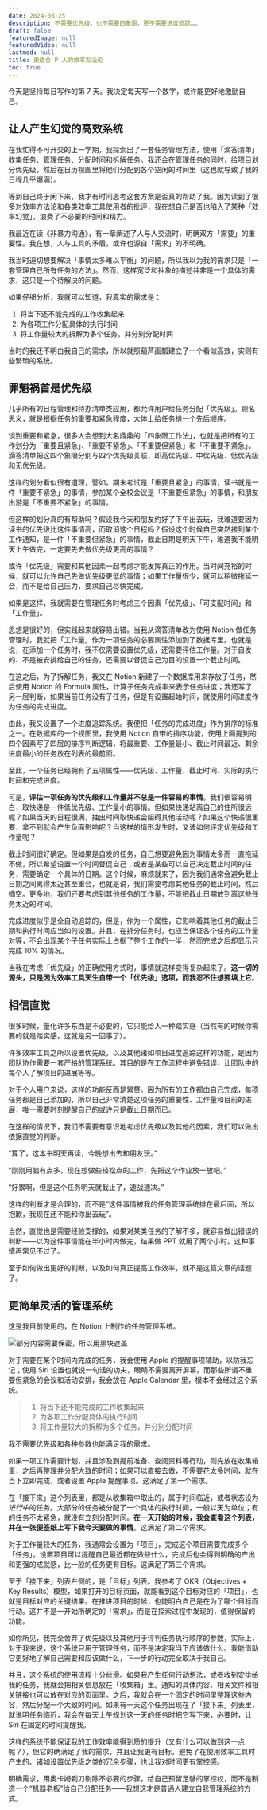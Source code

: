 ```yaml
---
date: 2024-08-25
description: 不需要优先级，也不需要四象限，更不需要进度追踪……
draft: false
featuredImage: null
featuredVideo: null
lastmod: null
title: 更适合 P 人的效率方法论
toc: true
---
```






今天是坚持每日写作的第 7 天。我决定每天写一个数字，或许能更好地激励自己。

## 让人产生幻觉的高效系统  

在我忙得不可开交的上一学期，我探索出了一套任务管理方法，使用「滴答清单」收集任务、管理任务、分配时间和拆解任务。我还会在管理任务的同时，给项目划分优先级，然后在日历视图里将他们分配到各个空闲的时间里（这也就导致了我的日程几乎爆满）。

等到自己终于闲下来，我才有时间思考这套方案是否真的帮助了我。因为读到了很多对效率方法论和各类效率工具使用者的批评，我在想自己是否也陷入了某种「效率幻觉」，浪费了不必要的时间和精力。

我最近在读《非暴力沟通》，有一章阐述了人与人交流时，明确双方「需要」的重要性。我在想，人与工具的矛盾，或许也源自「需求」的不明确。

我当时迫切想要解决「事情太多难以平衡」的问题，所以我以为我的需求只是「一套管理自己所有任务的方法」。然而，这样宽泛和抽象的描述并非是一个具体的需求，这只是一个待解决的问题。

如果仔细分析，我就可以知道，我真实的需求是：

 1. 将当下还不能完成的工作收集起来
 2. 为各项工作分配具体的执行时间
 3. 将工作量较大的拆解为多个任务，并分别分配时间

当时的我还不明白我自己的需求，所以就照葫芦画瓢建立了一个看似高效，实则有些繁琐的系统。

## 罪魁祸首是优先级  

几乎所有的日程管理和待办清单类应用，都允许用户给任务分配「优先级」。顾名思义，就是根据任务的重要和紧急程度，大体上给任务排一个先后顺序。

谈到重要和紧急，很多人会想到大名鼎鼎的「四象限工作法」，也就是把所有的工作划分为「重要且紧急」、「重要不紧急」、「不重要但紧急」和「不重要不紧急」。滴答清单把这四个象限分别与四个优先级关联，即高优先级、中优先级、低优先级和无优先级。

这样的划分看似很有道理，譬如，期末考试是「重要且紧急」的事情，读书就是一件「重要不紧急」的事情，参加某个全校会议是「不重要但紧急」的事情，和朋友出游是「不重要不紧急」的事情。

但这样的划分真的有帮助吗？假设我今天和朋友约好了下午出去玩，我难道要因为读书的优先级比这件事情高，而取消这个日程吗？假设这个时候自己突然接到某个工作通知，是一件「不重要但紧急」的事情，截止日期是明天下午，难道我不能明天上午做完，一定要先去做优先级更高的事情？

或许「优先级」需要和其他因素一起考虑才能发挥真正的作用。当时间充裕的时候，就可以允许自己先做优先级更低的事情；如果工作量很少，就可以稍微拖延一会，而不是给自己压力，要求自己尽快完成。

如果是这样，我就需要在管理任务时考虑三个因素「优先级」、「可支配时间」和「工作量」。

思想是很好的，但实践起来就容易出错。当我从滴答清单改为使用 Notion 做任务管理时，我就把「工作量」作为一项任务的必要属性添加到了数据库里。也就是说，在添加一个任务时，我不仅需要设置优先级，还需要评估工作量。对于自发的、不是被安排给自己的任务，还需要以督促自己为目的设置一个截止时间。

在这之后，为了拆解任务，我又在 Notion 新建了一个数据库用来存放子任务，然后使用 Notion 的 Formula 属性，计算子任务完成率来表示任务进度；我还写了另一层判断，如果当前任务没有子任务，但是有设置起始时间，就使用时间进度作为任务的完成进度。

由此，我又设置了一个进度追踪系统。我便把「任务的完成进度」作为排序的标准之一。在数据库的一个视图里，我使用 Notion 自带的排序功能，使用上面提到的四个因素写了四层的排序判断逻辑，将最重要、工作量最小、截止时间最近、剩余进度最小的任务放在列表的最前面。

至此，一个任务已经拥有了五项属性——优先级、工作量、截止时间、实际的执行时间和完成进度。

可是，**评估一项任务的优先级和工作量并不总是一件容易的事情**。我们很容易明白，取快递是一件低优先级、工作量小的事情。但如果快递站离自己的住所很远呢？如果当天的日程很满，抽出时间取快递会阻碍其他活动呢？如果这个快递很重要，拿不到就会产生负面影响呢？当这样的情形发生时，又该如何评定优先级和工作量呢？

截止时间很好确定。但如果是自发的任务，自己想要避免因为事情太多而一直拖延不做，所以希望设置一个时间督促自己；或者是某些可以自己决定截止时间的任务，需要确定一个具体的日期。这个时候，麻烦就来了，因为我们通常会避免截止日期之间离得太近甚至重合，也就是说，我们需要考虑其他任务的截止时间，然后插空。更多地，我们还要考虑到其他任务的工作量，不能把截止日期放到离这些任务太近的时间。

完成进度似乎是全自动追踪的，但是，作为一个属性，它影响着其他任务的截止日期和执行时间应当如何设置。并且，在拆分任务时，也应当保证各个任务的工作量对等，不会出现某个子任务实际上占据了整个工作的一半，然而完成之后却显示只完成 10% 的情况。

当我在考虑「优先级」的正确使用方式时，事情就这样变得复杂起来了。**这一切的源头，只是因为效率工具天生自带一个「优先级」选项，而我忍不住想要填上它**。

## 相信直觉

很多时候，量化许多东西是不必要的，它只能给人一种踏实感（当然有的时候你需要的就是踏实感，这就是另一回事了）。

许多效率工具之所以设置优先级，以及其他诸如项目进度追踪这样的功能，是因为团队协作需要一套严格的管理系统。其目的是在工作流程中避免错误，让团队中的每个人了解项目的进展等等。

对于个人用户来说，这样的功能反而是累赘。因为所有的工作都由自己完成，每项任务都是自己添加的，所以自己非常清楚这项任务的重要性、工作量和目前的进展，唯一需要时刻提醒自己的或许只是截止日期而已。

在这样的情况下，我们不需要有意识地考虑优先级以及其他的因素，我们可以做出依据直觉的判断。

“算了，这本书明天再读，今晚想出去和朋友玩。”

“刚刚用脑有点多，现在想做些轻松点的工作，先把这个作业放一放吧。”

“好累啊，但是这个任务明天就截止了，速战速决。”

这样的判断才是合理的，而不是“这件事情被我的任务管理系统排在最后面，所以抱歉，我现在还不能和你出去玩”。

当然，直觉也是需要经验支撑的，如果对某类任务的了解不多，就容易做出错误的判断——以为这件事情能在半小时内做完，结果做 PPT 就用了两个小时。这种事情再常见不过了。

至于如何做出更好的判断，以及如何真正提高工作效率，就不是这篇文章的话题了。

## 更简单灵活的管理系统

这是我目前使用的，在 Notion 上制作的任务管理系统。

![部分内容需要保密，所以用黑块遮盖](https://image.guhub.cn//blog/2024/notion-workspace-20240825.jpg)

对于需要在某个时间内完成的任务，我会使用 Apple 的提醒事项辅助，以防我忘记；使用 Siri 设置也就说一句话的功夫，眼睛不需要离开屏幕。而那些所谓不重要但紧急的会议和活动安排，我会放在 Apple Calendar 里，根本不会经过这个系统。

> 1. 将当下还不能完成的工作收集起来
> 2. 为各项工作分配具体的执行时间
> 3. 将工作量较大的拆解为多个任务，并分别分配时间

我不需要优先级和各种参数也能满足我的需求。

如果一项工作需要计划，并且涉及到提前准备、查阅资料等行动，则先放在收集箱里，之后再整理并分配大致的时间；如果可以直接去做，不需要花太多时间，就在当下立即完成，或者设置 Apple 提醒事项。这满足了第一个需求。

在「接下来」这个列表里，都是从收集箱中取出的，属于时间临近，或者状态设为*进行中*的任务。大部分的任务被分配了一个具体的执行时间，一般以天为单位；有的任务不太紧急，就没有立刻分配时间。**在一天开始的时候，我会查看这个列表，并在一张便签纸上写下我今天要做的事情**。这满足了第二个需求。

对于工作量较大的任务，我通常会设置为「项目」，完成这个项目需要完成多个「任务」。设置项目可以提醒自己最近都在做些什么，完成后也会得到明确的产出和更强的成就感，比一般的任务更有目标。这满足了第三个需求。

至于「接下来」列表左侧的，是「目标」列表。我参考了 OKR（Objectives + Key Results）模型，如果打开的目标页面，就能看到这个目标对应的「项目」，也就是目标对应的关键结果。在推进项目的时候，也能明白自己是在为了哪个目标而行动。这并不是一开始所确定的「需求」，而是在探索过程中发现的，值得保留的功能。

如你所见，我完全舍弃了优先级以及其他用于评判任务执行顺序的参数，实际上，对于我来说，这个系统只用于管理任务，而不是决定我当下应该做什么。我能借助它更好地了解自己需要和应该做什么，下一步的行动完全取决于我自己。

并且，这个系统的使用流程十分丝滑。如果我产生任何行动想法，或者收到安排给我的任务，我就会把相关信息放在「收集箱」里。通知的具体内容、相关文件和相关链接也可以放在对应的页面里。之后，我就会在一个固定的时间里整理这些内容，然后分配一个大致的时间。如果有一天这个任务出现在了「接下来」列表里，就说明任务临近，我会在每天上午规划这一天的任务时把它写下来，必要时，让 Siri 在固定的时间提醒我。

这样的系统不能保证我的工作效率能得到质的提升（又有什么可以做到这一点呢？），但它的确满足了我的需求，并且让我更有目标，避免了在使用效率工具时产生的、诸如设置优先级之类的冗余步骤，也让我对时间更有掌控感。

明确需求，用奥卡姆剃刀剔除不必要的步骤，给自己预留足够的掌控权，而不是制造一个“机器老板”给自己分配任务——我想这才是普通人建立自我管理系统的方式。
